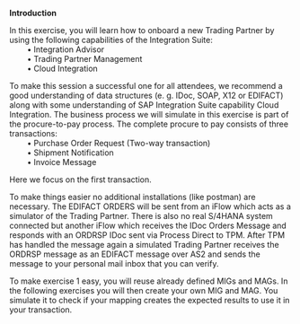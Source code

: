**Introduction**

In this exercise, you will learn how to onboard a new Trading Partner by using the following capabilities of the Integration Suite:\
&nbsp;&nbsp;&nbsp;&nbsp;&nbsp;&nbsp;&nbsp;&nbsp;• Integration Advisor\
&nbsp;&nbsp;&nbsp;&nbsp;&nbsp;&nbsp;&nbsp;&nbsp;• Trading Partner Management\
&nbsp;&nbsp;&nbsp;&nbsp;&nbsp;&nbsp;&nbsp;&nbsp;• Cloud Integration

   To make this session a successful one for all attendees, we recommend a good understanding of data structures (e. g. IDoc, SOAP, X12 or EDIFACT) along with some understanding of SAP Integration Suite capability Cloud Integration. The business process we will simulate in this exercise is part of the procure-to-pay process. The complete procure to pay consists of three transactions:\
&nbsp;&nbsp;&nbsp;&nbsp;&nbsp;&nbsp;&nbsp;&nbsp;•	Purchase Order Request (Two-way transaction)\
&nbsp;&nbsp;&nbsp;&nbsp;&nbsp;&nbsp;&nbsp;&nbsp;•	Shipment Notification\
&nbsp;&nbsp;&nbsp;&nbsp;&nbsp;&nbsp;&nbsp;&nbsp;•	Invoice Message

Here we focus on the first transaction. 

   To make things easier no additional installations (like postman) are necessary. The EDIFACT ORDERS will be sent from an iFlow which acts as a simulator of the Trading Partner. There is also no real S/4HANA system connected but another iFlow which receives the IDoc Orders Message and responds with an ORDRSP IDoc sent via Process Direct to TPM. After TPM has handled the message again a simulated Trading Partner receives the ORDRSP message as an EDIFACT message over AS2 and sends the message to your personal mail inbox that you can verify.

   To make exercise 1 easy, you will reuse already defined MIGs and MAGs. In the following exercises you will then create your own MIG and MAG. You simulate it to check if your mapping creates the expected results to use it in your transaction.

